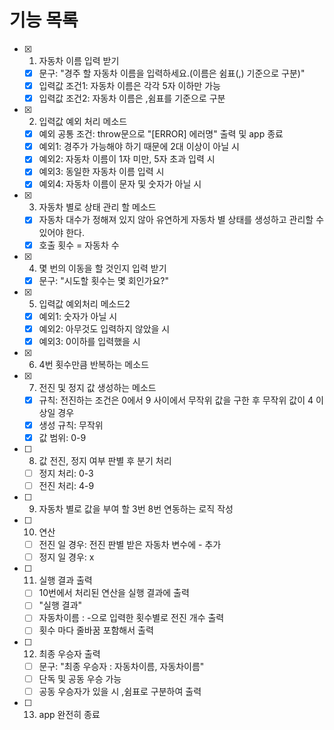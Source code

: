 # 기능 목록

- [x] 1. 자동차 이름 입력 받기
  - [x] 문구: "경주 할 자동차 이름을 입력하세요.(이름은 쉼표(,) 기준으로 구분)"
  - [x] 입력값 조건1: 자동차 이름은 각각 5자 이하만 가능
  - [x] 입력값 조건2: 자동차 이름은 ,쉼표를 기준으로 구분
- [x] 2. 입력값 예외 처리 메소드
  - [x] 예외 공통 조건: throw문으로 "[ERROR] 에러명" 출력 및 app 종료
  - [x] 예외1: 경주가 가능해야 하기 때문에 2대 이상이 아닐 시
  - [x] 예외2: 자동차 이름이 1자 미만, 5자 초과 입력 시
  - [x] 예외3: 동일한 자동차 이름 입력 시
  - [x] 예외4: 자동차 이름이 문자 및 숫자가 아닐 시
- [x] 3. 자동차 별로 상태 관리 할 메소드
  - [x] 자동차 대수가 정해져 있지 않아 유연하게 자동차 별 상태를 생성하고 관리할 수 있어야 한다.
  - [x] 호출 횟수 = 자동차 수
- [x] 4. 몇 번의 이동을 할 것인지 입력 받기
  - [x] 문구: "시도할 횟수는 몇 회인가요?"
- [x] 5. 입력값 예외처리 메소드2
  - [x] 예외1: 숫자가 아닐 시
  - [x] 예외2: 아무것도 입력하지 않았을 시
  - [x] 예외3: 0이하를 입력했을 시
- [x] 6. 4번 횟수만큼 반복하는 메소드
- [x] 7. 전진 및 정지 값 생성하는 메소드
  - [x] 규칙: 전진하는 조건은 0에서 9 사이에서 무작위 값을 구한 후 무작위 값이 4 이상일 경우
  - [x] 생성 규칙: 무작위
  - [x] 값 범위: 0-9
- [ ] 8. 값 전진, 정지 여부 판별 후 분기 처리
  - [ ] 정지 처리: 0-3
  - [ ] 전진 처리: 4-9
- [ ] 9. 자동차 별로 값을 부여 할 3번 8번 연동하는 로직 작성
- [ ] 10. 연산
  - [ ] 전진 일 경우: 전진 판별 받은 자동차 변수에 - 추가
  - [ ] 정지 일 경우: x
- [ ] 11. 실행 결과 출력
  - [ ] 10번에서 처리된 연산을 실행 결과에 출력
  - [ ] "실행 결과"
  - [ ] 자동차이름 : -으로 입력한 횟수별로 전진 개수 출력
  - [ ] 횟수 마다 줄바꿈 포함해서 출력
- [ ] 12. 최종 우승자 출력
  - [ ] 문구: "최종 우승자 : 자동차이름, 자동차이름"
  - [ ] 단독 및 공동 우승 가능
  - [ ] 공동 우승자가 있을 시 ,쉼표로 구분하여 출력
- [ ] 13. app 완전히 종료
